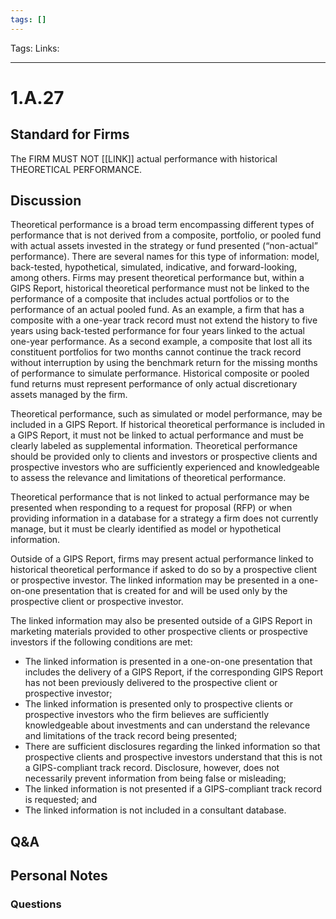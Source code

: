 ```yaml
---
tags: []
---
```

Tags:
Links: 
___
# 1.A.27
## Standard for Firms
The FIRM MUST NOT [[LINK]] actual performance with historical THEORETICAL PERFORMANCE.
## Discussion
Theoretical performance is a broad term encompassing different types of performance that is not derived from a composite, portfolio, or pooled fund with actual assets invested in the strategy or fund presented (“non-actual” performance). There are several names for this type of information: model, back-tested, hypothetical, simulated, indicative, and forward-looking, among others. Firms may present theoretical performance but, within a GIPS Report, historical theoretical performance must not be linked to the performance of a composite that includes actual portfolios or to the performance of an actual pooled fund. As an example, a firm that has a composite with a one-year track record must not extend the history to five years using back-tested performance for four years linked to the actual one-year performance. As a second example, a composite that lost all its constituent portfolios for two months cannot continue the track record without interruption by using the benchmark return for the missing months of performance to simulate performance. Historical composite or pooled fund returns must represent performance of only actual discretionary assets managed by the firm.

Theoretical performance, such as simulated or model performance, may be included in a GIPS Report. If historical theoretical performance is included in a GIPS Report, it must not be linked to actual performance and must be clearly labeled as supplemental information. Theoretical performance should be provided only to clients and investors or prospective clients and prospective investors who are sufficiently experienced and knowledgeable to assess the relevance and limitations of theoretical performance.

Theoretical performance that is not linked to actual performance may be presented when responding to a request for proposal (RFP) or when providing information in a database for a strategy a firm does not currently manage, but it must be clearly identified as model or hypothetical information.

Outside of a GIPS Report, firms may present actual performance linked to historical theoretical performance if asked to do so by a prospective client or prospective investor. The linked information may be presented in a one-on-one presentation that is created for and will be used only by the prospective client or prospective investor.

The linked information may also be presented outside of a GIPS Report in marketing materials provided to other prospective clients or prospective investors if the following conditions are met:
- The linked information is presented in a one-on-one presentation that includes the delivery of a GIPS Report, if the corresponding GIPS Report has not been previously delivered to the prospective client or prospective investor;
- The linked information is presented only to prospective clients or prospective investors who the firm believes are sufficiently knowledgeable about investments and can understand the relevance and limitations of the track record being presented;
- There are sufficient disclosures regarding the linked information so that prospective clients and prospective investors understand that this is not a GIPS-compliant track record. Disclosure, however, does not necessarily prevent information from being false or misleading;
- The linked information is not presented if a GIPS-compliant track record is requested; and
- The linked information is not included in a consultant database.
## Q&A

## Personal Notes

### Questions